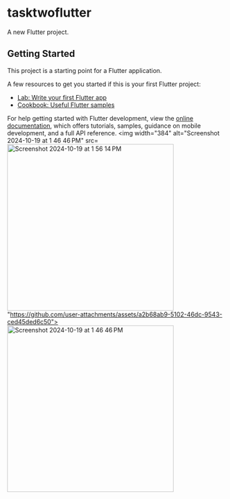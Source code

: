 # tasktwoflutter

A new Flutter project.

## Getting Started

This project is a starting point for a Flutter application.

A few resources to get you started if this is your first Flutter project:

- [Lab: Write your first Flutter app](https://docs.flutter.dev/get-started/codelab)
- [Cookbook: Useful Flutter samples](https://docs.flutter.dev/cookbook)

For help getting started with Flutter development, view the
[online documentation](https://docs.flutter.dev/), which offers tutorials,
samples, guidance on mobile development, and a full API reference.
<img width="384" alt="Screenshot 2024-10-19 at 1 46 46 PM" src=<img width="384" alt="Screenshot 2024-10-19 at 1 56 14 PM" src="https://github.com/user-attachments/assets/ecf87305-08ef-46d2-82a9-99dab3b075ae">
"https://github.com/user-attachments/assets/a2b68ab9-5102-46dc-9543-ced45ded6c50">
<img width="384" alt="Screenshot 2024-10-19 at 1 46 46 PM" src="https://github.com/user-attachments/assets/33ec69a3-7aab-4f38-9f18-37cc754da12f">
